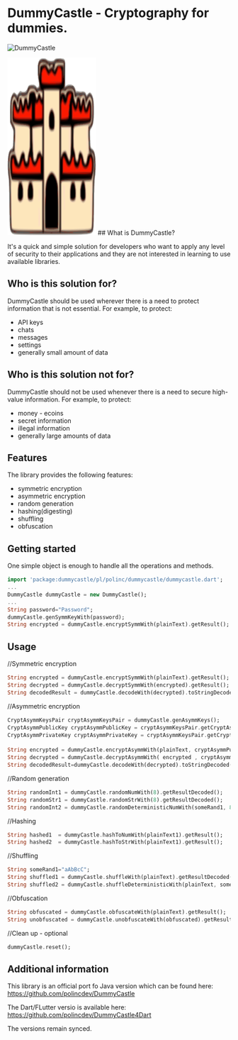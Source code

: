 # DummyCastle - Cryptography for dummies.

![DummyCastle](../master/img/dummycastle.png)

<img src="https://github.com/polincdev/DummyCastle/blob/master/img/dummycastle.png" data-canonical-src="https://github.com/polincdev/DummyCastle/blob/master/img/dummycastle.png" width="200" height="400" />
## What is DummyCastle?

It's a quick and simple solution for developers who want to apply any level of security to their applications and they are not
interested in learning to use available libraries.

## Who is this solution for?
DummyCastle should be used wherever there is a need to protect information that is not essential. For example, to protect:
- API keys
- chats
- messages
- settings
- generally small amount of data

## Who is this solution not for?

DummyCastle should not be used whenever there is a need to secure high-value information. For example, to protect:
- money - ecoins
- secret information
- illegal information
- generally large amounts of data

## Features

The library provides the following features:
- symmetric encryption
- asymmetric encryption
- random generation
- hashing(digesting)
- shuffling
- obfuscation

## Getting started

One simple object is enough to handle all the operations and methods.
```dart
import 'package:dummycastle/pl/polinc/dummycastle/dummycastle.dart';
...
DummyCastle dummyCastle = new DummyCastle();
...
String password="Password";
dummyCastle.genSymmKeyWith(password);
String encrypted = dummyCastle.encryptSymmWith(plainText).getResult();
```

## Usage

//Symmetric encryption

```dart
String encrypted = dummyCastle.encryptSymmWith(plainText).getResult();
String decrypted = dummyCastle.decryptSymmWith(encrypted).getResult();
String decodedResult = dummyCastle.decodeWith(decrypted).toStringDecoded();
```

//Asymmetric encryption

```dart
CryptAsymmKeysPair cryptAsymmKeysPair = dummyCastle.genAsymmKeys();
CryptAsymmPublicKey cryptAsymmPublicKey = cryptAsymmKeysPair.getCryptAsymmPublicKey();
CryptAsymmPrivateKey cryptAsymmPrivateKey = cryptAsymmKeysPair.getCryptAsymmPrivateKey();

String encrypted = dummyCastle.encryptAsymmWith(plainText, cryptAsymmPublicKey).getResult();
String decrypted = dummyCastle.decryptAsymmWith( encrypted , cryptAsymmPrivateKey).getResult();
String decodedResult=dummyCastle.decodeWith(decrypted).toStringDecoded();
```

//Random generation

```dart
String randomInt1 = dummyCastle.randomNumWith(8).getResultDecoded();
String randomStr1 = dummyCastle.randomStrWith(8).getResultDecoded();
String randomInt2 = dummyCastle.randomDeterministicNumWith(someRand1, 8).getResult();
```

//Hashing

```dart
String hashed1  = dummyCastle.hashToNumWith(plainText1).getResult();
String hashed2  = dummyCastle.hashToStrWith(plainText1).getResult();
```

//Shuffling

```dart
String someRand1="aAbBcC";
String shuffled1 = dummyCastle.shuffleWith(plainText).getResultDecoded();
String shuffled2 = dummyCastle.shuffleDeterministicWith(plainText, someRand1).getResultDecoded();
```

//Obfuscation

```dart
String obfuscated = dummyCastle.obfuscateWith(plainText).getResult();
String unobfuscated = dummyCastle.unobfuscateWith(obfuscated).getResult();
```

//Clean up - optional
```dart
dummyCastle.reset();
```

## Additional information

This library is an official port fo Java version which can be found here:
https://github.com/polincdev/DummyCastle

The Dart/FLutter versio is available here:
https://github.com/polincdev/DummyCastle4Dart

The versions remain synced.
